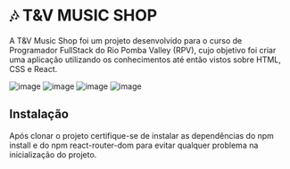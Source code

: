 # 🎶 T&V MUSIC SHOP
A T&V Music Shop foi um projeto desenvolvido para o curso de Programador FullStack do Rio Pomba Valley (RPV), cujo objetivo foi criar uma aplicação utilizando os conhecimentos até então vistos sobre HTML, CSS e React.

![image](https://github.com/tarsibfritz/TVMusicShop/assets/157611569/4c55c141-7209-41c3-b4b7-4182c45162da)
![image](https://github.com/tarsibfritz/TVMusicShop/assets/157611569/b1fc5e3a-cc9c-4f1e-ba16-b7d1e8e8c683)
![image](https://github.com/tarsibfritz/TVMusicShop/assets/157611569/b7fc3005-7c16-4023-894f-62b8a98ca6de)
![image](https://github.com/tarsibfritz/TVMusicShop/assets/157611569/727d6b10-19b0-44b6-8117-8e2b96518f85)

## Instalação
Após clonar o projeto certifique-se de instalar as dependências do npm install e do npm react-router-dom para evitar qualquer problema na inicialização do projeto.
